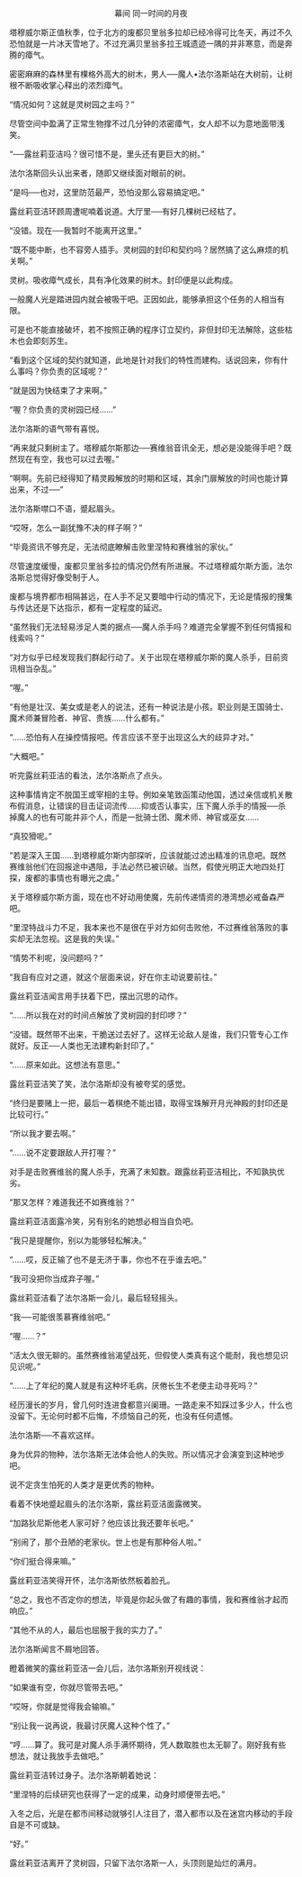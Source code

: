 <p align="center">幕间 同一时间的月夜</p>

塔穆威尔斯正值秋季，位于北方的废都贝里翁多拉却已经冷得可比冬天，再过不久恐怕就是一片冰天雪地了。不过充满贝里翁多拉王城遗迹一隅的并非寒意，而是奔腾的瘴气。

密密麻麻的森林里有棵格外高大的树木，男人──魔人•法尔洛斯站在大树前，让树根不断吸收掌心释出的浓烈瘴气。

“情况如何？这就是灵树园之主吗？”

尽管空间中盈满了正常生物撑不过几分钟的浓密瘴气，女人却不以为意地面带浅笑。

“──露丝莉亚洁吗？很可惜不是，里头还有更巨大的树。”

法尔洛斯回头认出来者，随即又继续面对眼前的树。

“是吗──也对，这里防范最严，恐怕没那么容易搞定吧。”

露丝莉亚洁环顾周遭呢喃着说道。大厅里──有好几棵树已经枯了。

“没错。现在──我暂时不能离开这里。”

“既不能中断，也不容旁人插手。灵树园的封印和契约吗？居然搞了这么麻烦的机关啊。”

灵树。吸收瘴气成长，具有净化效果的树木。封印便是以此构成。

一般魔人光是踏进园内就会被吸干吧。正因如此，能够承担这个任务的人相当有限。

可是也不能直接破坏，若不按照正确的程序订立契约，非但封印无法解除，这些枯木也会即刻苏生。

“看到这个区域的契约就知道，此地是针对我们的特性而建构。话说回来，你有什么事吗？你负责的区域呢？”

“就是因为快结束了才来啊。”

“喔？你负责的灵树园已经……”

法尔洛斯的语气带有喜悦。

“再来就只剩树主了。塔穆威尔斯那边──赛维翁音讯全无，想必是没能得手吧？既然现在有空，我也可以过去喔。”

“啊啊。先前已经得知了精灵殿解放的时期和区域，其余门扉解放的时间也能计算出来，不过──”

法尔洛斯噤口不语，蹙起眉头。

“哎呀，怎么一副犹豫不决的样子啊？”

“毕竟资讯不够充足，无法彻底瞭解击败里涅特和赛维翁的家伙。”

尽管速度缓慢，废都贝里翁多拉的情况仍然有所进展。不过塔穆威尔斯方面，法尔洛斯总觉得好像受制于人。

废都与境界都市相隔甚远，在人手不足又要暗中行动的情况下，无论是情报的搜集与传达还是下达指示，都有一定程度的延迟。

“虽然我们无法轻易涉足人类的据点──魔人杀手吗？难道完全掌握不到任何情报和线索吗？”

“对方似乎已经发现我们群起行动了。关于出现在塔穆威尔斯的魔人杀手，目前资讯相当杂乱。”

“喔。”

“有他是壮汉、美女或是老人的说法，还有一种说法是小孩。职业则是王国骑士、魔术师兼冒险者、神官、贵族……什么都有。”

“……恐怕有人在操控情报吧。传言应该不至于出现这么大的歧异才对。”

“大概吧。”

听完露丝莉亚洁的看法，法尔洛斯点了点头。

这种事情肯定不脱国王或宰相的主导。例如亲笔致函策动他国，透过亲信或机关散布假消息，让错误的目击证词流传……抑或否认事实，压下魔人杀手的情报──杀掉魔人的也有可能并非个人，而是一批骑士团、魔术师、神官或巫女……

“真狡猾呢。”

“若是深入王国……到塔穆威尔斯内部探听，应该就能过滤出精准的讯息吧。既然赛维翁他们在回报途中遇阻，手法必然已被识破。当然，假使光明正大地四处打探，废都的事情也有曝光之虞。”

关于塔穆威尔斯方面，现在也不好动用使魔，先前传递情资的港湾想必戒备森严吧。

“里涅特战斗力不足，我本来也不是很在乎对方如何击败他，不过赛维翁落败的事实却无法忽视。这是我的失误。”

“情势不利呢，没问题吗？”

“我自有应对之道，就这个层面来说，好在你主动说要前往。”

露丝莉亚洁闻言用手扶着下巴，摆出沉思的动作。

“……所以我在对的时间点解放了灵树园的封印啰？”

“没错。既然带不出来，干脆送过去好了。这样无论敌人是谁，我们只管专心工作就好。反正──人类也无法建构新封印了。”

“……原来如此。这想法有意思。”

露丝莉亚洁笑了笑，法尔洛斯却没有被夸奖的感觉。

“终归是要赌上一把，最后一着棋绝不能出错，取得宝珠解开月光神殿的封印还是比较可行。”

“所以我才要去啊。”

“……说不定要跟敌人开打喔？”

对手是击败赛维翁的魔人杀手，充满了未知数。跟露丝莉亚洁相比，不知孰执优劣。

“那又怎样？难道我还不如赛维翁？”

露丝莉亚洁面露冷笑，另有别名的她想必相当自负吧。

“我只是提醒你，别以为能够轻松解决。”

“……哎，反正输了也不是无济于事，你也不在乎谁去吧。”

“我可没把你当成弃子喔。”

露丝莉亚洁看了法尔洛斯一会儿，最后轻轻摇头。

“我──可能很羡慕赛维翁吧。”

“喔……？”

“活太久很无聊的。虽然赛维翁渴望战死，但假使人类真有这个能耐，我也想见识见识呢。”

“……上了年纪的魔人就是有这种坏毛病，厌倦长生不老便主动寻死吗？”

经历漫长的岁月，曾几何时连进食都意兴阑珊。一路走来不知踩过多少人，什么也没留下。无论何时都不后悔，不烦恼自己的死，也没有任何遗憾。

法尔洛斯──不喜欢这样。

身为优异的物种，法尔洛斯无法体会他人的失败。所以情况才会演变到这种地步吧。

说不定贪生怕死的人类才是更优秀的物种。

看着不快地蹙起眉头的法尔洛斯，露丝莉亚洁面露微笑。

“加路狄尼斯他老人家可好？他应该比我还要年长吧。”

“别闹了，那个丑陋的老家伙。世上也是有那种俗人啦。”

“你们挺合得来嘛。”

露丝莉亚洁笑得开怀，法尔洛斯依然板着脸孔。

“总之，我也不否定你的想法，毕竟是你起头做了有趣的事情，我和赛维翁才起而响应。”

“其他不从的人，最后也屈服于我的实力了。”

法尔洛斯闻言不屑地回答。

瞪着微笑的露丝莉亚洁一会儿后，法尔洛斯别开视线说：

“如果谁有空，你就尽管带去吧。”

“哎呀，你就是觉得我会输嘛。”

“别让我一说再说，我最讨厌魔人这种个性了。”

“哼……算了。我可是对魔人杀手满怀期待，凭人数取胜也太无聊了。刚好我有些想法，就让我放手去做吧。”

露丝莉亚洁转过身子。法尔洛斯朝着她说：

“里涅特的后续研究也获得了一定的成果，动身时顺便带去吧。”

入冬之后，光是在都市间移动就够引人注目了，潜入都市以及在迷宫内移动的手段自是不可或缺。

“好。”

露丝莉亚洁离开了灵树园，只留下法尔洛斯一人，头顶则是灿烂的满月。

